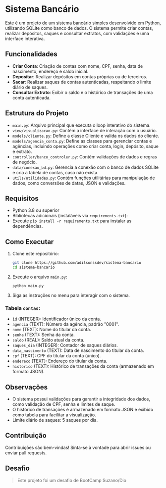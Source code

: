 # Sistema Bancário

Este é um projeto de um sistema bancário simples desenvolvido em Python, utilizando SQLite como banco de dados. O sistema permite criar contas, realizar depósitos, saques e consultar extratos, com validações  e uma interface interativa.

## Funcionalidades

- **Criar Conta**: Criação de contas com nome, CPF, senha, data de nascimento, endereço e saldo inicial.
- **Depositar**: Realizar depósitos em contas próprias ou de terceiros.
- **Sacar**: Realizar saques de contas autenticadas, respeitando o limite diário de saques.
- **Consultar Extrato**: Exibir o saldo e o histórico de transações de uma conta autenticada.

## Estrutura do Projeto

- `main.py`: Arquivo principal que executa o loop interativo do sistema.
- `view/visualizacao.py`: Contém a interface de interação com o usuário.
- `models/cliente.py`: Define a classe Cliente e valida os dados do cliente.
- `models/agencia_conta.py`: Define as classes para gerenciar contas e agências, incluindo operações como criar conta, login, depósito, saque e extrato.
- `controller/banco_controler.py`: Contém validações de dados e regras de negócio.
- `data/conexao_bd.py`: Gerencia a conexão com o banco de dados SQLite e cria a tabela de contas, caso não exista.
- `utils/utilidades.py`: Contém funções utilitárias para manipulação de dados, como conversões de datas, JSON e validações.

## Requisitos

- Python 3.8 ou superior
- Bibliotecas adicionais (instaláveis via `requirements.txt`):
- Execute `pip install -r requirements.txt` para instalar as dependências.

## Como Executar

1. Clone este repositório:
   ```bash
   git clone https://github.com/adilsonssdev/sistema-bancario
   cd sistema-bancario
   ```

2. Execute o arquivo `main.py`:
   ```bash
   python main.py
   ```

3. Siga as instruções no menu para interagir com o sistema.


### Tabela `contas`:
- `id` (INTEGER): Identificador único da conta.
- `agencia` (TEXT): Número da agência, padrão "0001".
- `nome` (TEXT): Nome do titular da conta.
- `senha` (TEXT): Senha da conta.
- `saldo` (REAL): Saldo atual da conta.
- `saques_dia` (INTEGER): Contador de saques diários.
- `data_nascimento` (TEXT): Data de nascimento do titular da conta.
- `cpf` (TEXT): CPF do titular da conta (único).
- `endereco` (TEXT): Endereço do titular da conta.
- `historico` (TEXT): Histórico de transações da conta (armazenado em formato JSON).

## Observações

- O sistema possui validações para garantir a integridade dos dados, como validação de CPF, senha e limites de saque.
- O histórico de transações é armazenado em formato JSON e exibido como tabela para facilitar a visualização.
- Limite diário de saques: 5 saques por dia.

## Contribuição

Contribuições são bem-vindas! Sinta-se à vontade para abrir issues ou enviar pull requests.

## Desafio
> Este projeto foi um desafio de BootCamp Suzano/Dio
